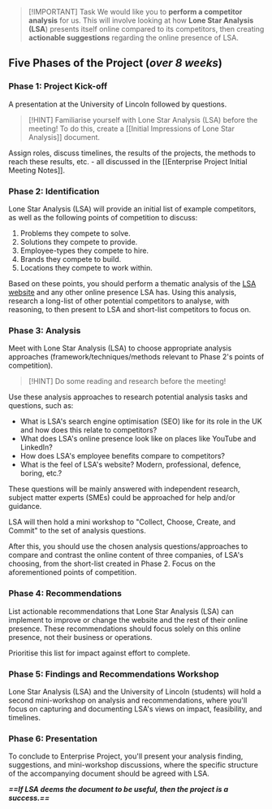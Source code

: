 > [!IMPORTANT] Task
> We would like you to **perform a competitor analysis** for us. This will involve looking at how **Lone Star Analysis (LSA**) presents itself online compared to its competitors, then creating **actionable suggestions** regarding the online presence of LSA.

## Five Phases of the Project (*over 8 weeks*)

### **Phase 1**: Project Kick-off

A presentation at the University of Lincoln followed by questions.

>[!HINT]
>Familiarise yourself with Lone Star Analysis (LSA) before the meeting! To do this, create a [[Initial Impressions of Lone Star Analysis]] document.

Assign roles, discuss timelines, the results of the projects, the methods to reach these results, etc. - all discussed in the [[Enterprise Project Initial Meeting Notes]].

### **Phase 2:** Identification

Lone Star Analysis (LSA) will provide an initial list of example competitors, as well as the following points of competition to discuss:

1. Problems they compete to solve.
2. Solutions they compete to provide.
3. Employee-types they compete to hire.
4. Brands they compete to build.
5. Locations they compete to work within.

Based on these points, you should perform a thematic analysis of the [LSA website](https://lone-star.uk/) and any other online presence LSA has. Using this analysis, research a long-list of other potential competitors to analyse, with reasoning, to then present to LSA and short-list competitors to focus on.

### **Phase 3:** Analysis

Meet with Lone Star Analysis (LSA) to choose appropriate analysis approaches (framework/techniques/methods relevant to Phase 2's points of competition).

>[!HINT]
>Do some reading and research before the meeting!

Use these analysis approaches to research potential analysis tasks and questions, such as:

- What is LSA's search engine optimisation (SEO) like for its role in the UK and how does this relate to competitors?
- What does LSA's online presence look like on places like YouTube and LinkedIn?
- How does LSA's employee benefits compare to competitors?
- What is the feel of LSA's website? Modern, professional, defence, boring, etc.?

These questions will be mainly answered with independent research, subject matter experts (SMEs) could be approached for help and/or guidance.

LSA will then hold a mini workshop to "Collect, Choose, Create, and Commit" to the set of analysis questions.

After this, you should use the chosen analysis questions/approaches to compare and contrast the online content of three companies, of LSA's choosing, from the short-list created in Phase 2. Focus on the aforementioned points of competition.

### **Phase 4:** Recommendations

List actionable recommendations that Lone Star Analysis (LSA) can implement to improve or change the website and the rest of their online presence. These recommendations should focus solely on this online presence, not their business or operations.

Prioritise this list for impact against effort to complete.

### **Phase 5:** Findings and Recommendations Workshop

Lone Star Analysis (LSA) and the University of Lincoln (students) will hold a second mini-workshop on analysis and recommendations, where you'll focus on capturing and documenting LSA's views on impact, feasibility, and timelines.

### **Phase 6:** Presentation

To conclude to Enterprise Project, you'll present your analysis finding, suggestions, and mini-workshop discussions, where the specific structure of the accompanying document should be agreed with LSA.

***==If LSA deems the document to be useful, then the project is a success.==***